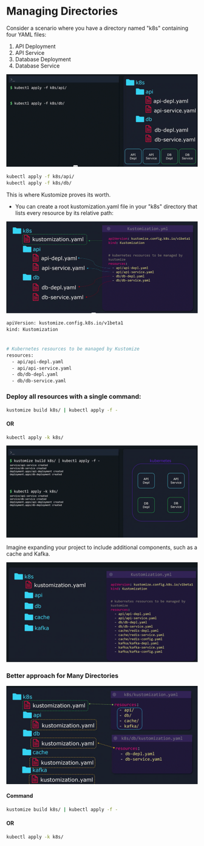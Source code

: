 # Managing Directories

Consider a scenario where you have a directory named "k8s" containing four YAML files:

1.  API Deployment
2.  API Service
3.  Database Deployment
4.  Database Service

![](../../images/kubernetes_kustomize12.png)

```bash
kubectl apply -f k8s/api/
kubectl apply -f k8s/db/
```

This is where Kustomize proves its worth. 

-   You can create a root kustomization.yaml file in your "k8s" directory that lists every resource by its relative path:

![](../../images/kubernetes_kustomize11.png)

```bash
apiVersion: kustomize.config.k8s.io/v1beta1
kind: Kustomization


# Kubernetes resources to be managed by Kustomize
resources:
  - api/api-depl.yaml
  - api/api-service.yaml
  - db/db-depl.yaml
  - db/db-service.yaml
```
### Deploy all resources with a single command:
```bash
kustomize build k8s/ | kubectl apply -f -
```
#### OR
```bash
kubectl apply -k k8s/
```
![](../../images/kubernetes_kustomize13.png)


Imagine expanding your project to include additional components, such as a cache and Kafka.

![](../../images/kubernetes_kustomize14.png)


### Better approach for Many Directories
![](../../images/kubernetes_kustomize15.png)

####  Command
```bash
kustomize build k8s/ | kubectl apply -f -
```

#### OR

```bash
kubectl apply -k k8s/
```